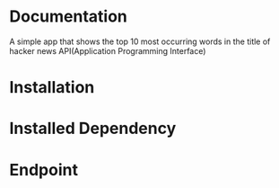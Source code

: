 # Documentation

<p>A simple app that shows the top 10 most occurring words in the title of hacker news API(Application Programming Interface)</p>


# Installation

# Installed Dependency

# Endpoint


